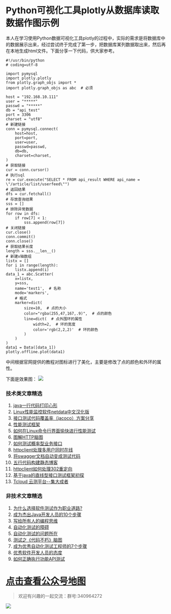 # Python可视化工具plotly从数据库读取数据作图示例

本人在学习使用Python数据可视化工具plotly的过程中，实际的需求是将数据库中的数据展示出来，经过尝试终于完成了第一步，把数据库某列数据取出来，然后再在本地生成html文件。下面分享一下代码，供大家参考。


```
#!/usr/bin/python
# coding=utf-8
 
import pymysql
import plotly.plotly
from plotly.graph_objs import *
import plotly.graph_objs as abc  # 必须
 
host = "192.168.10.111"
user = "*****"
passwd = "*****"
db = "api_test"
port = 3306
charset = "utf8"
# 新建链接
conn = pymysql.connect(
    host=host,
    port=port,
    user=user,
    passwd=passwd,
    db=db,
    charset=charset,
)
# 获取链接
cur = conn.cursor()
# 执行sql
re = cur.execute("SELECT * FROM api_result WHERE api_name = \"/article/list/userfeed\"")
# 返回结果
dfs = cur.fetchall()
# 存放查询结果
sss = []
# 排除异常数据
for row in dfs:
    if row[7] < 1:
        sss.append(row[7])
# 关闭链接
cur.close()
conn.commit()
conn.close()
# 获取结果长度
length = sss.__len__()
# 新建x轴数组
listx = []
for i in range(length):
    listx.append(i)
data_1 = abc.Scatter(
    x=listx,
    y=sss,
    name='test1',  # 名称
    mode='markers',
    # 格式
    marker=dict(
        size=10,  # 点的大小
        color="rgba(255,47,167,.9)",  # 点的颜色
        line=dict(  # 点外围环的属性
            width=2,  # 环的宽度
            color='rgb(2,2,2)'  # 环的颜色
        )
    )
)
data1 = Data([data_1])
plotly.offline.plot(data1)
```

中间根据官网提供的教程对图标进行了美化，主要是修改了点的颜色和外环的属性。

下面是效果图：
![](http://pic.automancloud.com/20171214095206667.png)


### 技术类文章精选

1. [java一行代码打印心形](https://mp.weixin.qq.com/s/QPSryoSbViVURpSa9QXtpg)
2. [Linux性能监控软件netdata中文汉化版](https://mp.weixin.qq.com/s/fdXtK-5WwKnxjLZdyg6-nA)
3. [接口测试代码覆盖率（jacoco）方案分享](https://mp.weixin.qq.com/s/D73Sq6NLjeRKN8aCpGLOjQ)
4. [性能测试框架](https://mp.weixin.qq.com/s/3_09j7-5ex35u30HQRyWug)
5. [如何在Linux命令行界面愉快进行性能测试](https://mp.weixin.qq.com/s/fwGqBe1SpA2V0lPfAOd04Q)
6. [图解HTTP脑图](https://mp.weixin.qq.com/s/100Vm8FVEuXs0x6rDGTipw)
7. [如何测试概率型业务接口](https://mp.weixin.qq.com/s/kUVffhjae3eYivrGqo6ZMg)
8. [httpclient处理多用户同时在线](https://mp.weixin.qq.com/s/Nuc30Fwy6-Qyr-Pc65t1_g)
9. [将swagger文档自动变成测试代码](https://mp.weixin.qq.com/s/SY8mVenj0zMe5b47GS9VSQ)
10. [五行代码构建静态博客](https://mp.weixin.qq.com/s/hZnimJOg5OqxRSDyFvuiiQ)
11. [httpclient如何处理302重定向](https://mp.weixin.qq.com/s/vg354AjPKhIZsnSu4GZjZg)
12. [基于java的直线型接口测试框架初探](https://mp.weixin.qq.com/s/xhg4exdb1G18-nG5E7exkQ)
13. [Tcloud 云测平台--集大成者](https://mp.weixin.qq.com/s/29sEO39_NyDiJr-kY5ufdw)


### 非技术文章精选
1. [为什么选择软件测试作为职业道路?](https://mp.weixin.qq.com/s/o83wYvFUvy17kBPLDO609A)
2. [成为杰出Java开发人员的10个步骤](https://mp.weixin.qq.com/s/UCNOTSzzvTXwiUX6xpVlyA)
3. [写给所有人的编程思维](https://mp.weixin.qq.com/s/Oj33UCnYfbUgzsBzEm2GPQ)
4. [自动化测试的障碍](https://mp.weixin.qq.com/s/ZIV7uJp7DzVoKhWOh6lvRg)
5. [自动化测试的问题所在](https://mp.weixin.qq.com/s/BhvD7BnkBU8hDBsGUWok6g)
6. [测试之《代码不朽》脑图](https://mp.weixin.qq.com/s/2aGLK3knUiiSoex-kmi0GA)
7. [成为优秀自动化测试工程师的7个步骤](https://mp.weixin.qq.com/s/wdw1l4AZnPpdPBZZueCcnw)
8. [优秀软件开发人员的态度](https://mp.weixin.qq.com/s/0uEEeFaR27aTlyp-sm61bA)
9. [如何正确执行功能API测试](https://mp.weixin.qq.com/s/aeGx5O_jK_iTD9KUtylWmA)

# [点击查看公众号地图](https://mp.weixin.qq.com/s/CJJ2g-RqzfBsbCCYKKp5pQ)


> 欢迎有兴趣的一起交流：群号:340964272

![](/blog/pic/201712120951590031.png)

<script src="/blog/js/bubbly.js"></script>
<script src="/blog/js/article.js"></script>